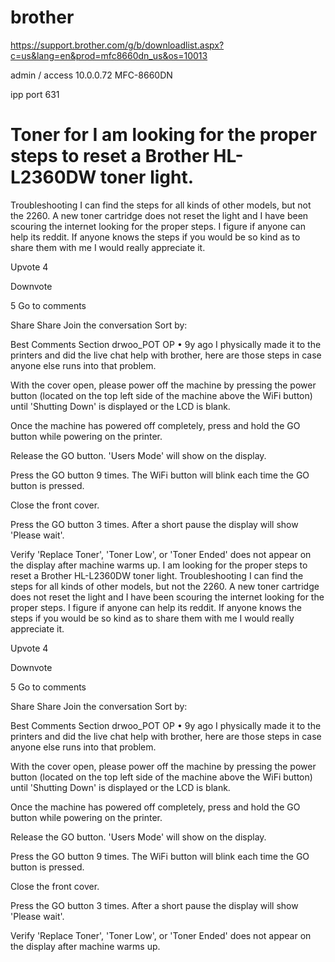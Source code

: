 # brother
https://support.brother.com/g/b/downloadlist.aspx?c=us&lang=en&prod=mfc8660dn_us&os=10013

admin / access
10.0.0.72
MFC-8660DN

ipp port 631

# Toner for I am looking for the proper steps to reset a Brother HL-L2360DW toner light.
Troubleshooting
I can find the steps for all kinds of other models, but not the 2260. A new toner cartridge does not reset the light and I have been scouring the internet looking for the proper steps. I figure if anyone can help its reddit. If anyone knows the steps if you would be so kind as to share them with me I would really appreciate it.


Upvote
4

Downvote

5
Go to comments


Share
Share
Join the conversation
Sort by:

Best
Comments Section
drwoo_POT
OP
•
9y ago
I physically made it to the printers and did the live chat help with brother, here are those steps in case anyone else runs into that problem.

With the cover open, please power off the machine by pressing the power button (located on the top left side of the machine above the WiFi button) until 'Shutting Down' is displayed or the LCD is blank.

Once the machine has powered off completely, press and hold the GO button while powering on the printer.

Release the GO button. 'Users Mode' will show on the display.

Press the GO button 9 times. The WiFi button will blink each time the GO button is pressed.

Close the front cover.

Press the GO button 3 times. After a short pause the display will show 'Please wait'.

Verify 'Replace Toner', 'Toner Low', or 'Toner Ended' does not appear on the display after machine warms up.
I am looking for the proper steps to reset a Brother HL-L2360DW toner light.
Troubleshooting
I can find the steps for all kinds of other models, but not the 2260. A new toner cartridge does not reset the light and I have been scouring the internet looking for the proper steps. I figure if anyone can help its reddit. If anyone knows the steps if you would be so kind as to share them with me I would really appreciate it.


Upvote
4

Downvote

5
Go to comments


Share
Share
Join the conversation
Sort by:

Best
Comments Section
drwoo_POT
OP
•
9y ago
I physically made it to the printers and did the live chat help with brother, here are those steps in case anyone else runs into that problem.

With the cover open, please power off the machine by pressing the power button (located on the top left side of the machine above the WiFi button) until 'Shutting Down' is displayed or the LCD is blank.

Once the machine has powered off completely, press and hold the GO button while powering on the printer.

Release the GO button. 'Users Mode' will show on the display.

Press the GO button 9 times. The WiFi button will blink each time the GO button is pressed.

Close the front cover.

Press the GO button 3 times. After a short pause the display will show 'Please wait'.

Verify 'Replace Toner', 'Toner Low', or 'Toner Ended' does not appear on the display after machine warms up.